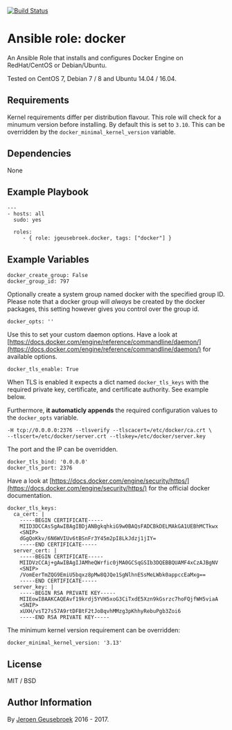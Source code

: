 [![Build Status](https://travis-ci.org/jgeusebroek/ansible-role-docker.svg?branch=master)](https://travis-ci.org/jgeusebroek/ansible-role-docker)

# Ansible role: docker

An Ansible Role that installs and configures Docker Engine on RedHat/CentOS or Debian/Ubuntu.

Tested on CentOS 7, Debian 7 / 8 and Ubuntu 14.04 / 16.04.

## Requirements

Kernel requirements differ per distribution flavour. This role will check for a minumum version before installing. By default this is set to `3.10`. This can be overridden by the `docker_minimal_kernel_version` variable.

## Dependencies

None

## Example Playbook

    ---
    - hosts: all
      sudo: yes

      roles:
         - { role: jgeusebroek.docker, tags: ["docker"] }

## Example Variables

	docker_create_group: False
	docker_group_id: 797

Optionally create a system group named docker with the specified group ID. Please note that a docker group will *always* be created by the docker packages, this setting however gives you control over the group id.

    docker_opts: ''

Use this to set your custom daemon options. Have a look at [https://docs.docker.com/engine/reference/commandline/daemon/](https://docs.docker.com/engine/reference/commandline/daemon/) for available options.

	docker_tls_enable: True

When TLS is enabled it expects a dict named `docker_tls_keys` with the required private key, certificate, and certificate authority. See example below.

Furthermore, **it automaticly appends** the required configuration values to the `docker_opts` variable.

	-H tcp://0.0.0.0:2376 --tlsverify --tlscacert=/etc/docker/ca.crt \
	--tlscert=/etc/docker/server.crt --tlskey=/etc/docker/server.key

The port and the IP can be overridden.

	docker_tls_bind: '0.0.0.0'
	docker_tls_port: 2376

Have a look at [https://docs.docker.com/engine/security/https/](https://docs.docker.com/engine/security/https/) for the official docker documentation.

	docker_tls_keys:
	  ca_cert: |
	    -----BEGIN CERTIFICATE-----
	    MIID3DCCAsSgAwIBAgIBDjANBgkqhkiG9w0BAQsFADCBkDELMAkGA1UEBhMCTkwx
		<SNIP>
	    dGgQoKkv/6N6WVIUv6tBSnFr3Y45m2pI8LkJdzj1jIY=
	    -----END CERTIFICATE-----
	  server_cert: |
	    -----BEGIN CERTIFICATE-----
	    MIIDVzCCAj+gAwIBAgIJAMheQWrfic0jMA0GCSqGSIb3DQEBBQUAMF4xCzAJBgNV
		<SNIP>
	    /VomEerTmZQG9EmiU5bqxz8pMw8QJQe1SgNlhnESsMeLWbk0appccEaMxg==
	    -----END CERTIFICATE-----
	  server_key: |
	    -----BEGIN RSA PRIVATE KEY-----
	    MIIEowIBAAKCAQEAvf19krdj5YVH5xoG3CiTxdE5Xzn9kGsrzc7hoFQjfWH5viaA
		<SNIP>
	    xUXH/vsT27s57A9rtDFBtF2tJoBqvhMMzg3pKhhyRebuPgb3Zoi6
	    -----END RSA PRIVATE KEY-----

The minimum kernel version requirement can be overridden:

	docker_minimal_kernel_version: '3.13'

## License

MIT / BSD

## Author Information

By [Jeroen Geusebroek](http://jeroengeusebroek.nl/) 2016 - 2017.